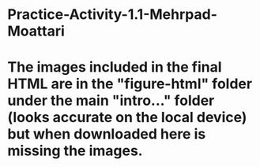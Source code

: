 # Practice-Activity-1.1-Mehrpad-Moattari

# The images included in the final HTML are in the "figure-html" folder under the main "intro..." folder (looks accurate on the local device) but when downloaded here is missing the images. 
